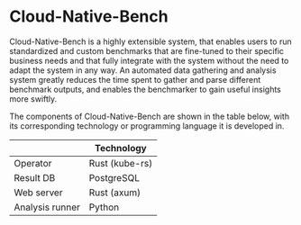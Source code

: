 # Cloud-Native-Bench

Cloud-Native-Bench is a highly extensible system, that enables users to run standardized and custom benchmarks that are fine-tuned to their specific business needs and that fully integrate with the system without the need to adapt the system in any way. An automated data gathering and analysis system greatly reduces the time spent to gather and parse different benchmark outputs, and enables the benchmarker to gain useful insights more swiftly.

The components of Cloud-Native-Bench are shown in the table below, with its corresponding technology or programming language it is developed in.

|                 | Technology     |
|-----------------|----------------|
| Operator        | Rust (kube-rs) |
| Result DB       | PostgreSQL     |
| Web server      | Rust (axum)    |
| Analysis runner | Python         |
